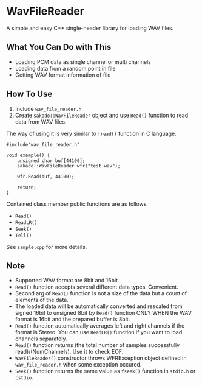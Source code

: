 # WavFileReader
A simple and easy C++ single-header library for loading WAV files. 

## What You Can Do with This
* Loading PCM data as single channel or multi channels 
* Loading data from a random point in file 
* Getting WAV format information of file 

## How To Use
1. Include `wav_file_reader.h`.  
1. Create `sakado::WavFileReader` object and use `Read()` function to read data from WAV files.  

The way of using it is very similar to  `fread()` function in C language.  
```
#include"wav_file_reader.h"

void example() {
	unsigned char buf[44100];
	sakado::WavFileReader wfr("test.wav");
	
	wfr.Read(buf, 44100);

	return;
}
```
Contained class member public functions are as follows.

* `Read()`
* `ReadLR()`
* `Seek()`
* `Tell()`  

See `sample.cpp` for more details.

## Note
* Supported WAV format are 8bit and 16bit.
* `Read()` function accepts several different data types. Convenient.
* Second arg of `Read()` function is not a size of the data but a count of elements of the data.
* The loaded data will be automatically converted and rescaled from signed 16bit to unsigned 8bit by `Read()` function ONLY WHEN the WAV format is 16bit and the prepared buffer is 8bit.
* `Read()` function automatically averages left and right channels if the format is Stereo. You can use `ReadLR()` function if you want to load channels separately.
* `Read()` function returns (the total number of samples successfully read)/(NumChannels). Use it to check EOF.
* `WavFileReader()` constructor throws WFRException object defined in `wav_file_reader.h` when some exception occured.
* `Seek()` function returns the same value as `fseek()` function in `stdio.h` or `cstdio`.
